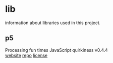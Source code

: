 # lib
information about libraries used in this project.
## p5
Processing fun times JavaScript quirkiness v0.4.4   
[website](http://p5js.org/) [repo](https://github.com/processing/p5.js) [license](https://github.com/processing/p5.js/blob/0.4.4/license.txt)
